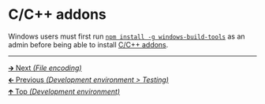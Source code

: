 # C/C++ addons

Windows users must first run
[`npm install -g windows-build-tools`](https://github.com/felixrieseberg/windows-build-tools)
as an admin before being able to install
[C/C++ addons](https://nodejs.org/api/addons.html).

<hr>

[🡲 Next _(File encoding)_](../file_encoding/README.md)<br>
[🡰 Previous _(Development environment > Testing)_](testing.md)<br>
[🡱 Top _(Development environment)_](README.md)<br>
